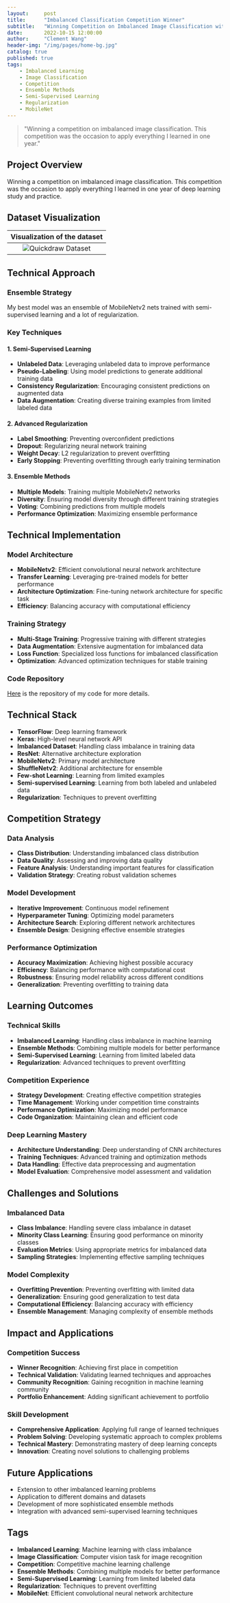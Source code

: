 ```yaml
---
layout:     post
title:      "Imbalanced Classification Competition Winner"
subtitle:   "Winning Competition on Imbalanced Image Classification with Ensemble Methods"
date:       2022-10-15 12:00:00
author:     "Clement Wang"
header-img: "/img/pages/home-bg.jpg"
catalog: true
published: true
tags:
    - Imbalanced Learning
    - Image Classification
    - Competition
    - Ensemble Methods
    - Semi-Supervised Learning
    - Regularization
    - MobileNet
---
```


> "Winning a competition on imbalanced image classification. This competition was the occasion to apply everything I learned in one year."

## Project Overview

Winning a competition on imbalanced image classification. This competition was the occasion to apply everything I learned in one year of deep learning study and practice.

## Dataset Visualization

Visualization of the dataset|
:-----:|
![Quickdraw Dataset](assets/images/quickdraw.jpg)|

## Technical Approach

### Ensemble Strategy
My best model was an ensemble of MobileNetv2 nets trained with semi-supervised learning and a lot of regularization.

### Key Techniques

#### 1. Semi-Supervised Learning
- **Unlabeled Data**: Leveraging unlabeled data to improve performance
- **Pseudo-Labeling**: Using model predictions to generate additional training data
- **Consistency Regularization**: Encouraging consistent predictions on augmented data
- **Data Augmentation**: Creating diverse training examples from limited labeled data

#### 2. Advanced Regularization
- **Label Smoothing**: Preventing overconfident predictions
- **Dropout**: Regularizing neural network training
- **Weight Decay**: L2 regularization to prevent overfitting
- **Early Stopping**: Preventing overfitting through early training termination

#### 3. Ensemble Methods
- **Multiple Models**: Training multiple MobileNetv2 networks
- **Diversity**: Ensuring model diversity through different training strategies
- **Voting**: Combining predictions from multiple models
- **Performance Optimization**: Maximizing ensemble performance

## Technical Implementation

### Model Architecture
- **MobileNetv2**: Efficient convolutional neural network architecture
- **Transfer Learning**: Leveraging pre-trained models for better performance
- **Architecture Optimization**: Fine-tuning network architecture for specific task
- **Efficiency**: Balancing accuracy with computational efficiency

### Training Strategy
- **Multi-Stage Training**: Progressive training with different strategies
- **Data Augmentation**: Extensive augmentation for imbalanced data
- **Loss Function**: Specialized loss functions for imbalanced classification
- **Optimization**: Advanced optimization techniques for stable training

### Code Repository
[Here](https://github.com/clementw168/Imbalanced-Quickdraw) is the repository of my code for more details.

## Technical Stack

- **TensorFlow**: Deep learning framework
- **Keras**: High-level neural network API
- **Imbalanced Dataset**: Handling class imbalance in training data
- **ResNet**: Alternative architecture exploration
- **MobileNetv2**: Primary model architecture
- **ShuffleNetv2**: Additional architecture for ensemble
- **Few-shot Learning**: Learning from limited examples
- **Semi-supervised Learning**: Learning from both labeled and unlabeled data
- **Regularization**: Techniques to prevent overfitting

## Competition Strategy

### Data Analysis
- **Class Distribution**: Understanding imbalanced class distribution
- **Data Quality**: Assessing and improving data quality
- **Feature Analysis**: Understanding important features for classification
- **Validation Strategy**: Creating robust validation schemes

### Model Development
- **Iterative Improvement**: Continuous model refinement
- **Hyperparameter Tuning**: Optimizing model parameters
- **Architecture Search**: Exploring different network architectures
- **Ensemble Design**: Designing effective ensemble strategies

### Performance Optimization
- **Accuracy Maximization**: Achieving highest possible accuracy
- **Efficiency**: Balancing performance with computational cost
- **Robustness**: Ensuring model reliability across different conditions
- **Generalization**: Preventing overfitting to training data

## Learning Outcomes

### Technical Skills
- **Imbalanced Learning**: Handling class imbalance in machine learning
- **Ensemble Methods**: Combining multiple models for better performance
- **Semi-Supervised Learning**: Learning from limited labeled data
- **Regularization**: Advanced techniques to prevent overfitting

### Competition Experience
- **Strategy Development**: Creating effective competition strategies
- **Time Management**: Working under competition time constraints
- **Performance Optimization**: Maximizing model performance
- **Code Organization**: Maintaining clean and efficient code

### Deep Learning Mastery
- **Architecture Understanding**: Deep understanding of CNN architectures
- **Training Techniques**: Advanced training and optimization methods
- **Data Handling**: Effective data preprocessing and augmentation
- **Model Evaluation**: Comprehensive model assessment and validation

## Challenges and Solutions

### Imbalanced Data
- **Class Imbalance**: Handling severe class imbalance in dataset
- **Minority Class Learning**: Ensuring good performance on minority classes
- **Evaluation Metrics**: Using appropriate metrics for imbalanced data
- **Sampling Strategies**: Implementing effective sampling techniques

### Model Complexity
- **Overfitting Prevention**: Preventing overfitting with limited data
- **Generalization**: Ensuring good generalization to test data
- **Computational Efficiency**: Balancing accuracy with efficiency
- **Ensemble Management**: Managing complexity of ensemble methods

## Impact and Applications

### Competition Success
- **Winner Recognition**: Achieving first place in competition
- **Technical Validation**: Validating learned techniques and approaches
- **Community Recognition**: Gaining recognition in machine learning community
- **Portfolio Enhancement**: Adding significant achievement to portfolio

### Skill Development
- **Comprehensive Application**: Applying full range of learned techniques
- **Problem Solving**: Developing systematic approach to complex problems
- **Technical Mastery**: Demonstrating mastery of deep learning concepts
- **Innovation**: Creating novel solutions to challenging problems

## Future Applications

- Extension to other imbalanced learning problems
- Application to different domains and datasets
- Development of more sophisticated ensemble methods
- Integration with advanced semi-supervised learning techniques

## Tags

- **Imbalanced Learning**: Machine learning with class imbalance
- **Image Classification**: Computer vision task for image recognition
- **Competition**: Competitive machine learning challenge
- **Ensemble Methods**: Combining multiple models for better performance
- **Semi-Supervised Learning**: Learning from limited labeled data
- **Regularization**: Techniques to prevent overfitting
- **MobileNet**: Efficient convolutional neural network architecture
